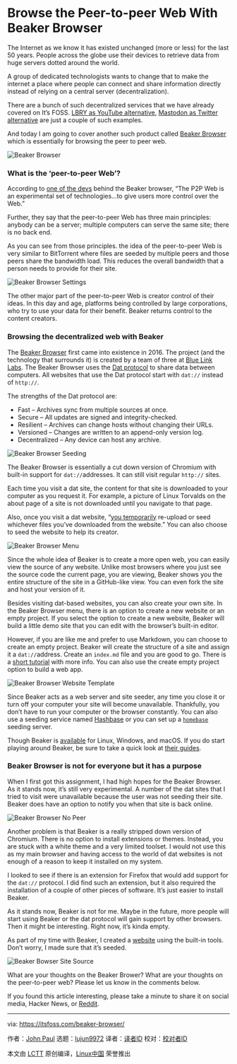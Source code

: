 [#]: collector: (lujun9972)
[#]: translator: (lxbwolf)
[#]: reviewer: ( )
[#]: publisher: ( )
[#]: url: ( )
[#]: subject: (Browse the Peer-to-peer Web With Beaker Browser)
[#]: via: (https://itsfoss.com/beaker-browser/)
[#]: author: (John Paul https://itsfoss.com/author/john/)

Browse the Peer-to-peer Web With Beaker Browser
======

The Internet as we know it has existed unchanged (more or less) for the last 50 years. People across the globe use their devices to retrieve data from huge servers dotted around the world.

A group of dedicated technologists wants to change that to make the internet a place where people can connect and share information directly instead of relying on a central server (decentralization).

There are a bunch of such decentralized services that we have already covered on It’s FOSS. [LBRY as YouTube alternative][1], [Mastodon as Twitter alternative][2] are just a couple of such examples.

And today I am going to cover another such product called [Beaker Browser][3] which is essentially for browsing the peer to peer web.

![Beaker Browser][4]

### What is the ‘peer-to-peer Web’?

According to [one of the devs][5] behind the Beaker browser, “The P2P Web is an experimental set of technologies…to give users more control over the Web.”

Further, they say that the peer-to-peer Web has three main principles: anybody can be a server; multiple computers can serve the same site; there is no back end.

As you can see from those principles. the idea of the peer-to-peer Web is very similar to BitTorrent where files are seeded by multiple peers and those peers share the bandwidth load. This reduces the overall bandwidth that a person needs to provide for their site.

![Beaker Browser Settings][6]

The other major part of the peer-to-peer Web is creator control of their ideas. In this day and age, platforms being controlled by large corporations, who try to use your data for their benefit. Beaker returns control to the content creators.

### Browsing the decentralized web with Beaker

The [Beaker Browser][3] first came into existence in 2016. The project (and the technology that surrounds it) is created by a team of three at [Blue Link Labs][7]. The Beaker Browser uses the [Dat protocol][8] to share data between computers. All websites that use the Dat protocol start with `dat://` instead of `http://`.

The strengths of the Dat protocol are:

  * Fast – Archives sync from multiple sources at once.
  * Secure – All updates are signed and integrity-checked.
  * Resilient – Archives can change hosts without changing their URLs.
  * Versioned – Changes are written to an append-only version log.
  * Decentralized – Any device can host any archive.



![Beaker Browser Seeding][9]

The Beaker Browser is essentially a cut down version of Chromium with built-in support for `dat://`addresses. It can still visit regular `http://` sites.

Each time you visit a dat site, the content for that site is downloaded to your computer as you request it. For example, a picture of Linux Torvalds on the about page of a site is not downloaded until you navigate to that page.

Also, once you visit a dat website, “[you temporarily][10] re-upload or seed whichever files you’ve downloaded from the website.” You can also choose to seed the website to help its creator.

![Beaker Browser Menu][11]

Since the whole idea of Beaker is to create a more open web, you can easily view the source of any website. Unlike most browsers where you just see the source code the current page, you are viewing, Beaker shows you the entire structure of the site in a GitHub-like view. You can even fork the site and host your version of it.

Besides visiting dat-based websites, you can also create your own site. In the Beaker Browser menu, there is an option to create a new website or an empty project. If you select the option to create a new website, Beaker will build a little demo site that you can edit with the browser’s built-in editor.

However, if you are like me and prefer to use Markdown, you can choose to create an empty project. Beaker will create the structure of a site and assign it a `dat://`address. Create an `index.md` file and you are good to go. There is a [short tutorial][12] with more info. You can also use the create empty project option to build a web app.

![Beaker Browser Website Template][13]

Since Beaker acts as a web server and site seeder, any time you close it or turn off your computer your site will become unavailable. Thankfully, you don’t have to run your computer or the browser constantly. You can also use a seeding service named [Hashbase][14] or you can set up a [`homebase`][15] seeding server.

Though Beaker is [available][16] for Linux, Windows, and macOS. If you do start playing around Beaker, be sure to take a quick look at [their gui][17][d][17][es][17].

### Beaker Browser is not for everyone but it has a purpose

When I first got this assignment, I had high hopes for the Beaker Browser. As it stands now, it’s still very experimental. A number of the dat sites that I tried to visit were unavailable because the user was not seeding their site. Beaker does have an option to notify you when that site is back online.

![Beaker Browser No Peer][18]

Another problem is that Beaker is a really stripped down version of Chromium. There is no option to install extensions or themes. Instead, you are stuck with a white theme and a very limited toolset. I would not use this as my main browser and having access to the world of dat websites is not enough of a reason to keep it installed on my system.

I looked to see if there is an extension for Firefox that would add support for the `dat://` protocol. I did find such an extension, but it also required the installation of a couple of other pieces of software. It’s just easier to install Beaker.

As it stands now, Beaker is not for me. Maybe in the future, more people will start using Beaker or the dat protocol will gain support by other browsers. Then it might be interesting. Right now, it’s kinda empty.

As part of my time with Beaker, I created a [website][19] using the built-in tools. Don’t worry, I made sure that it’s seeded.

![Beaker Bowser Site Source][20]

What are your thoughts on the Beaker Brower? What are your thoughts on the peer-to-peer web? Please let us know in the comments below.

If you found this article interesting, please take a minute to share it on social media, Hacker News, or [Reddit][21].

--------------------------------------------------------------------------------

via: https://itsfoss.com/beaker-browser/

作者：[John Paul][a]
选题：[lujun9972][b]
译者：[译者ID](https://github.com/译者ID)
校对：[校对者ID](https://github.com/校对者ID)

本文由 [LCTT](https://github.com/LCTT/TranslateProject) 原创编译，[Linux中国](https://linux.cn/) 荣誉推出

[a]: https://itsfoss.com/author/john/
[b]: https://github.com/lujun9972
[1]: https://itsfoss.com/lbry/
[2]: https://itsfoss.com/mastodon-open-source-alternative-twitter/
[3]: https://beakerbrowser.com/
[4]: https://i2.wp.com/itsfoss.com/wp-content/uploads/2020/04/beaker-browser.jpg?resize=800%2C426&ssl=1
[5]: https://pfrazee.hashbase.io/blog/what-is-the-p2p-web
[6]: https://i0.wp.com/itsfoss.com/wp-content/uploads/2020/04/beaker-bowser-setting.jpg?resize=800%2C573&ssl=1
[7]: https://bluelinklabs.com/
[8]: https://www.datprotocol.com/
[9]: https://i0.wp.com/itsfoss.com/wp-content/uploads/2020/04/beaker-bowser-seedding.jpg?resize=800%2C466&ssl=1
[10]: https://beakerbrowser.com/docs/faq/
[11]: https://i1.wp.com/itsfoss.com/wp-content/uploads/2020/04/beaker-browser-menu.jpg?ssl=1
[12]: https://beakerbrowser.com/docs/guides/create-a-markdown-site
[13]: https://i1.wp.com/itsfoss.com/wp-content/uploads/2020/04/beaker-browser-website-template.jpg?resize=800%2C459&ssl=1
[14]: https://hashbase.io/
[15]: https://github.com/beakerbrowser/homebase
[16]: https://beakerbrowser.com/install/
[17]: https://beakerbrowser.com/docs/guides/
[18]: https://i0.wp.com/itsfoss.com/wp-content/uploads/2020/04/beaker-browser-no-peer.jpg?resize=800%2C424&ssl=1
[19]: https://41bfbd06731e8d9c5d5676e8145069c69b254e7a3b710ddda4f6e9804529690c/
[20]: https://i2.wp.com/itsfoss.com/wp-content/uploads/2020/04/beaker-bowser-source.jpg?resize=800%2C544&ssl=1
[21]: https://reddit.com/r/linuxusersgroup
